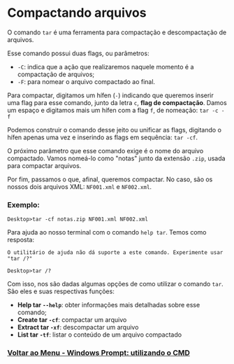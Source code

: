 # Compactando arquivos

O comando `tar` é uma ferramenta para compactação e descompactação de arquivos.

Esse comando possui duas flags, ou parâmetros:

- `-C`: indica que a ação que realizaremos naquele momento é a compactação de arquivos;
- `-F`: para nomear o arquivo compactado ao final.

Para compactar, digitamos um hífen (`-`) indicando que queremos inserir uma flag para esse comando, junto da letra `c`, **flag de compactação**. Damos um espaço e digitamos mais um hífen com a flag `f`, de nomeação: `tar -c -f`

Podemos construir o comando desse jeito ou unificar as flags, digitando o hífen apenas uma vez e inserindo as flags em sequência: `tar -cf`.

O próximo parâmetro que esse comando exige é o nome do arquivo compactado. Vamos nomeá-lo como "notas" junto da extensão `.zip`, usada para compactar arquivos.

Por fim, passamos o que, afinal, queremos compactar. No caso, são os nossos dois arquivos XML: `NF001.xml` e `NF002.xml`.

### Exemplo:

```
Desktop>tar -cf notas.zip NF001.xml NF002.xml
```

Para ajuda ao nosso terminal com o comando `help tar`. Temos como resposta:

```
O utilitário de ajuda não dá suporte a este comando. Experimente usar "tar /?"
```
```
Desktop>tar /?
```

Com isso, nos são dadas algumas opções de como utilizar o comando `tar`. São eles e suas respectivas funções:

- **Help tar `--help`**: obter informações mais detalhadas sobre esse comando;
- **Create tar `-cf`**: compactar um arquivo
- **Extract tar `-xf`**: descompactar um arquivo
- **List tar `-tf`**: listar o conteúdo de um arquivo compactado

### [Voltar ao Menu - Windows Prompt: utilizando o CMD](../menu.md)